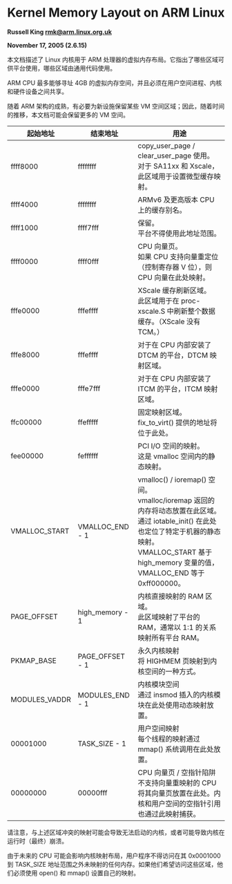 # Kernel Memory Layout on ARM Linux

**Russell King <rmk@arm.linux.org.uk>**

**November 17, 2005 (2.6.15)**

本文档描述了 Linux 内核用于 ARM 处理器的虚拟内存布局。它指出了哪些区域可供平台使用，哪些区域由通用代码使用。

ARM CPU 最多能够寻址 4GB 的虚拟内存空间，并且必须在用户空间进程、内核和硬件设备之间共享。

随着 ARM 架构的成熟，有必要为新设施保留某些 VM 空间区域；因此，随着时间的推移，本文档可能会保留更多的 VM 空间。

|起始地址|结束地址|用途|
|--|--|--|
|ffff8000|ffffffff|copy_user_page / clear_user_page 使用。<br>对于 SA11xx 和 Xscale，此区域用于设置微型缓存映射。|
|ffff4000|ffffffff|ARMv6 及更高版本 CPU 上的缓存别名。|
|ffff1000|ffff7fff|保留。<br>平台不得使用此地址范围。|
|ffff0000|ffff0fff|CPU 向量页。<br>如果 CPU 支持向量重定位（控制寄存器 V 位），则 CPU 向量在此处映射。|
|fffe0000|fffeffff|XScale 缓存刷新区域。<br>此区域用于在 proc-xscale.S 中刷新整个数据缓存。（XScale 没有 TCM。）|
|fffe8000|fffeffff|对于在 CPU 内部安装了 DTCM 的平台，DTCM 映射区域。|
|fffe0000|fffe7fff|对于在 CPU 内部安装了 ITCM 的平台，ITCM 映射区域。|
|ffc00000|ffefffff|固定映射区域。<br>fix_to_virt() 提供的地址将位于此处。|
|fee00000|feffffff|PCI I/O 空间的映射。<br>这是 vmalloc 空间内的静态映射。|
|VMALLOC_START|VMALLOC_END - 1|vmalloc() / ioremap() 空间。<br>vmalloc/ioremap 返回的内存将动态放置在此区域。<br>通过 iotable_init() 在此处也定位了特定于机器的静态映射。<br>VMALLOC_START 基于 high_memory 变量的值，VMALLOC_END 等于 0xff000000。|
|PAGE_OFFSET|high_memory - 1|内核直接映射的 RAM 区域。<br>此区域映射了平台的 RAM，通常以 1:1 的关系映射所有平台 RAM。|
|PKMAP_BASE|PAGE_OFFSET - 1|永久内核映射<br>将 HIGHMEM 页映射到内核空间的一种方式。|
|MODULES_VADDR|MODULES_END - 1|内核模块空间<br>通过 insmod 插入的内核模块在此处使用动态映射放置。|
|00001000|TASK_SIZE - 1|用户空间映射<br>每个线程的映射通过 mmap() 系统调用在此处放置。|
|00000000|00000fff|CPU 向量页 / 空指针陷阱<br>不支持向量重映射的 CPU 将其向量页放置在此处。内核和用户空间的空指针引用也通过此映射捕获。|

请注意，与上述区域冲突的映射可能会导致无法启动的内核，或者可能导致内核在运行时（最终）崩溃。

由于未来的 CPU 可能会影响内核映射布局，用户程序不得访问在其 0x0001000 到 TASK_SIZE 地址范围之外未映射的任何内存。如果他们希望访问这些区域，他们必须使用 open() 和 mmap() 设置自己的映射。